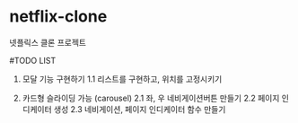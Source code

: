 # netflix-clone
넷플릭스 클론 프로젝트

#TODO LIST

1. 모달 기능 구현하기
1.1 리스트를 구현하고, 위치를 고정시키기

2. 카드형 슬라이딩 가능 (carousel)
2.1 좌, 우 네비게이션버튼 만들기
2.2 페이지 인디케이터 생성
2.3 네비게이션, 페이지 인디케이터 함수 만들기


